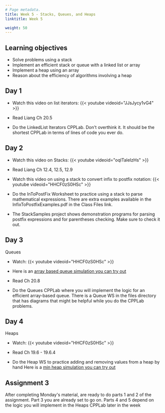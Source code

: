 ```yaml
---
# Page metadata.
title: Week 5 - Stacks, Queues, and Heaps
linktitle: Week 5

weight: 50
---
```


## Learning objectives

* Solve problems using a stack
* Implement an efficient stack or queue with a linked list or array
* Implement a heap using an array
* Reason about the efficiency of algorithms involving a heap

## Day 1

* Watch this video on list iterators:
{{< youtube videoid="JJsJycy1vG4" >}}

* Read Liang Ch 20.5

* Do the LinkedList Iterators CPPLab. Don't overthink it. It should be the shortest CPPLab in terms
of lines of code you ever do.

## Day 2

* Watch this video on Stacks:
{{< youtube videoid="oqlTaleIzHs" >}}

* Read Liang Ch 12.4, 12.5, 12.9

* Watch this video on using a stack to convert infix to postfix notation:
{{< youtube videoid="HHCF0zS0HSc" >}}

* Do the InToPostFix Worksheet to practice using a stack to parse mathematical expressions.
There are extra examples available in the InfixToPostfixExamples.pdf in the Class Files link.

* The StackSamples project shows demonstration programs for parsing postfix expressions and for
parentheses checking. Make sure to check it out.

## Day 3

Queues

* Watch:
{{< youtube videoid="HHCF0zS0HSc" >}}

* Here is an [array based queue simulation you can try out](http://computerscience.chemeketa.edu/UCSFDataStructures/QueueArray.html)

* Read Ch 20.8

* Do the Queues CPPLab where you will implement the logic for an efficient array-based queue. There is a Queue WS in the files directory that has diagrams that might be helpful while you do the CPPLab problems.

## Day 4

Heaps

* Watch:
{{< youtube videoid="HHCF0zS0HSc" >}}

* Read Ch 19.6 - 19.6.4

* Do the Heap WS to practice adding and removing values from a heap by hand
Here is a [min heap simulation you can try out](http://computerscience.chemeketa.edu/UCSFDataStructures/Heap.html)

## Assignment 3

After completing Monday's material, are ready to do parts 1 and 2 of the assignment.
Part 3 you are already set to go on. Parts 4 and 5 depend on the logic you will implement in the
Heaps CPPLab later in the week
